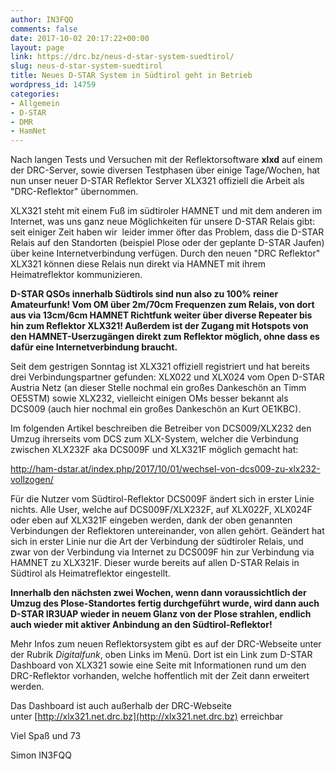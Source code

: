 ```yaml
---
author: IN3FQQ
comments: false
date: 2017-10-02 20:17:22+00:00
layout: page
link: https://drc.bz/neus-d-star-system-suedtirol/
slug: neus-d-star-system-suedtirol
title: Neues D-STAR System in Südtirol geht in Betrieb
wordpress_id: 14759
categories:
- Allgemein
- D-STAR
- DMR
- HamNet
---
```


Nach langen Tests und Versuchen mit der Reflektorsoftware **xlxd** auf einem der DRC-Server, sowie diversen Testphasen über einige Tage/Wochen, hat nun unser neuer D-STAR Reflektor Server XLX321 offiziell die Arbeit als "DRC-Reflektor" übernommen.

XLX321 steht mit einem Fuß im südtiroler HAMNET und mit dem anderen im Internet, was uns ganz neue Möglichkeiten für unsere D-STAR Relais gibt: seit einiger Zeit haben wir  leider immer öfter das Problem, dass die D-STAR Relais auf den Standorten (beispiel Plose oder der geplante D-STAR Jaufen) über keine Internetverbindung verfügen. Durch den neuen "DRC Reflektor" XLX321 können diese Relais nun direkt via HAMNET mit ihrem Heimatreflektor kommunizieren.

**D-STAR QSOs innerhalb Südtirols sind nun also zu 100% reiner Amateurfunk! Vom OM über 2m/70cm Frequenzen zum Relais, von dort aus via 13cm/6cm HAMNET Richtfunk weiter über diverse Repeater bis hin zum Reflektor XLX321! Außerdem ist der Zugang mit Hotspots von den HAMNET-Userzugängen direkt zum Reflektor möglich, ohne dass es dafür eine Internetverbindung braucht.**

Seit dem gestrigen Sonntag ist XLX321 offiziell registriert und hat bereits drei Verbindungspartner gefunden: XLX022 und XLX024 vom Open D-STAR Austria Netz (an dieser Stelle nochmal ein großes Dankeschön an Timm OE5STM) sowie XLX232, vielleicht einigen OMs besser bekannt als DCS009 (auch hier nochmal ein großes Dankeschön an Kurt OE1KBC).

Im folgenden Artikel beschreiben die Betreiber von DCS009/XLX232 den Umzug ihrerseits vom DCS zum XLX-System, welcher die Verbindung zwischen XLX232F aka DCS009F und XLX321F möglich gemacht hat:

http://ham-dstar.at/index.php/2017/10/01/wechsel-von-dcs009-zu-xlx232-vollzogen/

Für die Nutzer vom Südtirol-Reflektor DCS009F ändert sich in erster Linie nichts. Alle User, welche auf DCS009F/XLX232F, auf XLX022F, XLX024F oder eben auf XLX321F eingeben werden, dank der oben genannten Verbindungen der Reflektoren untereinander, von allen gehört. Geändert hat sich in erster Linie nur die Art der Verbindung der südtiroler Relais, und zwar von der Verbindung via Internet zu DCS009F hin zur Verbindung via HAMNET zu XLX321F. Dieser wurde bereits auf allen D-STAR Relais in Südtirol als Heimatreflektor eingestellt.

**Innerhalb den nächsten zwei Wochen, wenn dann voraussichtlich der Umzug des Plose-Standortes fertig durchgeführt wurde, wird dann auch D-STAR IR3UAP wieder in neuem Glanz von der Plose strahlen, endlich auch wieder mit aktiver Anbindung an den Südtirol-Reflektor!**

Mehr Infos zum neuen Reflektorsystem gibt es auf der DRC-Webseite unter der Rubrik _Digitalfunk_, oben Links im Menü. Dort ist ein Link zum D-STAR Dashboard von XLX321 sowie eine Seite mit Informationen rund um den DRC-Reflektor vorhanden, welche hoffentlich mit der Zeit dann erweitert werden.

Das Dashboard ist auch außerhalb der DRC-Webseite unter [http://xlx321.net.drc.bz](http://xlx321.net.drc.bz) erreichbar



Viel Spaß und 73

Simon IN3FQQ
